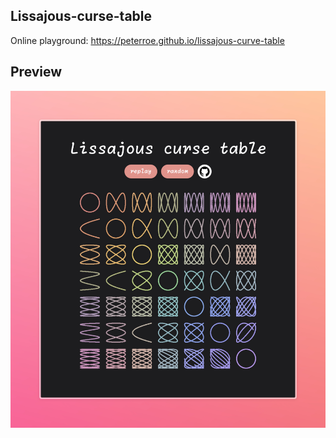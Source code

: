 ## Lissajous-curse-table

Online playground: https://peterroe.github.io/lissajous-curve-table

## Preview

<img src="./lissajous-curve-table.jpeg" />
